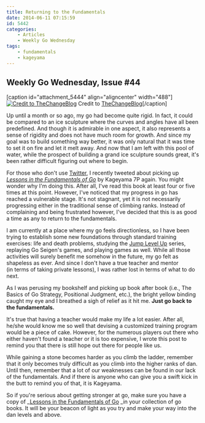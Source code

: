 ```yaml
---
title: Returning to the Fundamentals
date: 2014-06-11 07:15:59
id: 5442
categories:
	- Articles
	- Weekly Go Wednesday
tags:
	- fundamentals
	- kageyama
---
```


## Weekly Go Wednesday, Issue #44

[caption id="attachment_5444" align="aligncenter" width="488"][![Credit to TheChangeBlog](http://www.bengozen.com/wp-content/uploads/2014/06/wgw44.jpg)](http://www.bengozen.com/wp-content/uploads/2014/06/wgw44.jpg) Credit to [TheChangeBlog](http://www.thechangeblog.com/success-in-life/ "Source for featured image")[/caption]

Up until a month or so ago, my go had become quite rigid. In fact, it could be compared to an ice sculpture where the curves and angles have all been predefined. And though it is admirable in one aspect, it also represents a sense of rigidity and does not have much room for growth. And since my goal was to build something way better, it was only natural that it was time to set it on fire and let it melt away. And now that I am left with this pool of water, while the prospect of building a grand ice sculpture sounds great, it's been rather difficult figuring out where to begin.

For those who don't use [Twitter](http://www.twitter.com/bengozen "BenGoZen"), I recently tweeted about picking up [_Lessons in the Fundamentals of Go_](http://www.bengozen.com/book-review-lessons-in-the-fundamentals-of-go/ "Book Review: Lessons in the Fundamentals of Go") by Kageyama 7P again. You might wonder why I'm doing this. After all, I've read this book at least four or five times at this point. However, I've noticed that my progress in go has reached a vulnerable stage. It's not stagnant, yet it is not necessarily progressing either in the traditional sense of climbing ranks. Instead of complaining and being frustrated however, I've decided that this is as good a time as any to return to the fundamentals.

<!--more-->

I am currently at a place where my go feels directionless, so I have been trying to establish some new foundations through standard training exercises: life and death problems, studying the [Jump Level Up](http://www.bengozen.com/book-review-jump-level-1/ "Book Review: Jump Level Up 1") series, replaying Go Seigen's games, and playing games as well. While all those activities will surely benefit me somehow in the future, my go felt as shapeless as ever. And since I don't have a true teacher and mentor (in terms of taking private lessons), I was rather lost in terms of what to do next.

As I was perusing my bookshelf and picking up book after book (i.e., The Basics of Go Strategy, Positional Judgment, etc.), the bright yellow binding caught my eye and I breathed a sigh of relief as it hit me. **Just go back to the fundamentals.**

It's true that having a teacher would make my life a lot easier. After all, he/she would know me so well that devising a customized training program would be a piece of cake. However, for the numerous players out there who either haven't found a teacher or it is too expensive, I wrote this post to remind you that there is still hope out there for people like us.

While gaining a stone becomes harder as you climb the ladder, remember that it only becomes truly difficult as you climb into the higher ranks of dan. Until then, remember that a lot of our weaknesses can be found in our lack of the fundamentals. And if there is anyone who can give you a swift kick in the butt to remind you of that, it is Kageyama.

So if you're serious about getting stronger at go, make sure you have a copy of _[Lessons in the Fundamentals of Go](http://www.bengozen.com/book-review-lessons-in-the-fundamentals-of-go/ "Book Review: Lessons in the Fundamentals of Go") _in your collection of go books. It will be your beacon of light as you try and make your way into the dan levels and above.